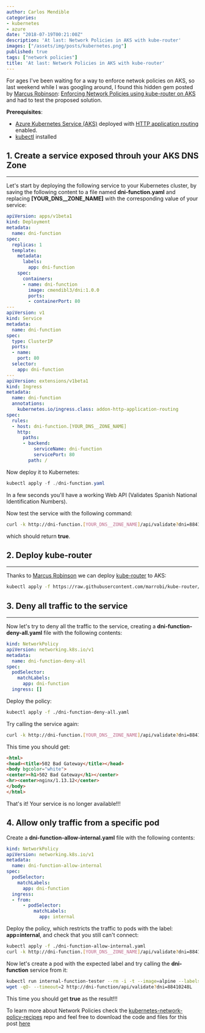 ```yaml
---
author: Carlos Mendible
categories:
- kubernetes
- azure
date: "2018-07-19T00:21:00Z"
description: 'At last: Network Policies in AKS with kube-router'
images: ["/assets/img/posts/kubernetes.png"]
published: true
tags: ["network policies"]
title: 'At last: Network Policies in AKS with kube-router'
---
```


For ages I've been waiting for a way to enforce netwok policies on AKS, so last weekend while I was googling around, I found this hidden gem posted by [Marcus Robinson](https://www.techdiction.com/bio/): [Enforcing Network Policies using kube-router on AKS](https://www.techdiction.com/2018/06/02/enforcing-network-policies-using-kube-router-on-aks/) and had to test the proposed solution.

**Prerequisites**:

* [Azure Kubernetes Service (AKS)](https://docs.microsoft.com/en-us/azure/aks/) deployed with [HTTP application routing](https://docs.microsoft.com/en-us/azure/aks/http-application-routing) enabled.
* [kubectl](https://kubernetes.io/docs/tasks/tools/install-kubectl/) installed

## 1. Create a service exposed throuh your AKS DNS Zone
---

Let's start by deploying the following service to your Kubernetes cluster, by saving the following content to a file named **dni-function.yaml** and replacing **[YOUR_DNS__ZONE_NAME]** with the corresponding value of your service:

``` yml
apiVersion: apps/v1beta1
kind: Deployment
metadata:
  name: dni-function
spec:
  replicas: 1
  template:
    metadata:
      labels:
        app: dni-function
    spec:
      containers:
      - name: dni-function
        image: cmendibl3/dni:1.0.0
        ports:
        - containerPort: 80
---
apiVersion: v1
kind: Service
metadata:
  name: dni-function
spec:
  type: ClusterIP
  ports:
  - name:
    port: 80
  selector:
    app: dni-function
---
apiVersion: extensions/v1beta1
kind: Ingress
metadata:
  name: dni-function
  annotations:
    kubernetes.io/ingress.class: addon-http-application-routing
spec:
  rules:
  - host: dni-function.[YOUR_DNS__ZONE_NAME]
    http:
      paths:
      - backend:
          serviceName: dni-function
          servicePort: 80
        path: /
```

Now deploy it to Kubernetes:

``` powershell
kubectl apply -f ./dni-function.yaml
```

In a few seconds you'll have a working Web API (Validates Spanish National Identification Numbers).

Now test the service with the following command:

``` bash
curl -k http://dni-function.[YOUR_DNS__ZONE_NAME]/api/validate?dni=88410248L
```

which should return **true**.

## 2. Deploy kube-router
---

Thanks to [Marcus Robinson](https://www.techdiction.com/bio/) we can deploy [kube-router](https://github.com/cloudnativelabs/kube-router) to AKS:

``` bash
kubectl apply -f https://raw.githubusercontent.com/marrobi/kube-router/marrobi/aks-yaml/daemonset/kube-router-firewall-daemonset-aks.yaml
```

## 3. Deny all traffic to the service
---

Now let's try to deny all the traffic to the service, creating a **dni-function-deny-all.yaml** file with the following contents:

``` yaml
kind: NetworkPolicy
apiVersion: networking.k8s.io/v1
metadata:
  name: dni-function-deny-all
spec:
  podSelector:
    matchLabels:
      app: dni-function
  ingress: []
```

Deploy the policy:

``` bash
kubectl apply -f ./dni-function-deny-all.yaml
```

Try calling the service again:

``` bash
curl -k http://dni-function.[YOUR_DNS__ZONE_NAME]/api/validate?dni=88410248L
```

This time you should get:

``` html
<html>
<head><title>502 Bad Gateway</title></head>
<body bgcolor="white">
<center><h1>502 Bad Gateway</h1></center>
<hr><center>nginx/1.13.12</center>
</body>
</html>
```

That's it! Your service is no longer available!!!

## 4. Allow only traffic from a specific pod

Create a **dni-function-allow-internal.yaml** file with the following contents:

``` yaml
kind: NetworkPolicy
apiVersion: networking.k8s.io/v1
metadata:
  name: dni-function-allow-internal
spec:
  podSelector:
    matchLabels:
      app: dni-function
  ingress:
  - from:
      - podSelector:
          matchLabels:
            app: internal
```

Deploy the policy, which restricts the traffic to pods with the label: **app=internal**, and check that you still can't connect:

``` bash
kubectl apply -f ./dni-function-allow-internal.yaml
curl -k http://dni-function.[YOUR_DNS__ZONE_NAME]/api/validate?dni=88410248L
```

Now let's create a pod with the expected label and try calling the **dni-function** service from it:

``` bash
kubectl run internal-function-tester --rm -i -t --image=alpine --labels app=internal -- sh
wget -qO- --timeout=2 http://dni-function/api/validate?dni=88410248L
```

This time you should get **true** as the result!!!

To learn more about Network Policies check the [kubernetes-network-policy-recipes](https://github.com/ahmetb/kubernetes-network-policy-recipes) repo and feel free to download the code and files for this post [here](https://github.com/cmendible/kubernetes.samples/11.kube-router)